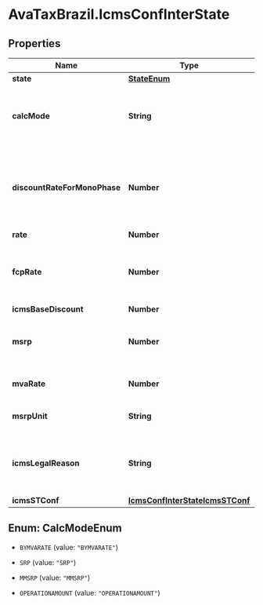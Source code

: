 # AvaTaxBrazil.IcmsConfInterState

## Properties
Name | Type | Description | Notes
------------ | ------------- | ------------- | -------------
**state** | [**StateEnum**](StateEnum.md) |  | [optional] 
**calcMode** | **String** | how this ICMS will be calculed for itens linked to this configuration | [optional] 
**discountRateForMonoPhase** | **Number** | discount if the item is subject to monophase PIS/COFINS when operation interstate | [optional] 
**rate** | **Number** | ICMS rate | [optional] 
**fcpRate** | **Number** | FCP rate (Fundo de Combate à Probreza / Fund Against Poverty | [optional] 
**icmsBaseDiscount** | **Number** | ICMS rate | [optional] 
**msrp** | **Number** | SRP or MMSRP amount base for this icms configuration | [optional] 
**mvaRate** | **Number** | ICMS MVA rate to define calc base | [optional] 
**msrpUnit** | **String** | unit used to SRP amount value | [optional] 
**icmsLegalReason** | **String** | Code for the ICM legal reason, this message will be placed on invoice. | [optional] 
**icmsSTConf** | [**IcmsConfInterStateIcmsSTConf**](IcmsConfInterStateIcmsSTConf.md) |  | [optional] 


<a name="CalcModeEnum"></a>
## Enum: CalcModeEnum


* `BYMVARATE` (value: `"BYMVARATE"`)

* `SRP` (value: `"SRP"`)

* `MMSRP` (value: `"MMSRP"`)

* `OPERATIONAMOUNT` (value: `"OPERATIONAMOUNT"`)




